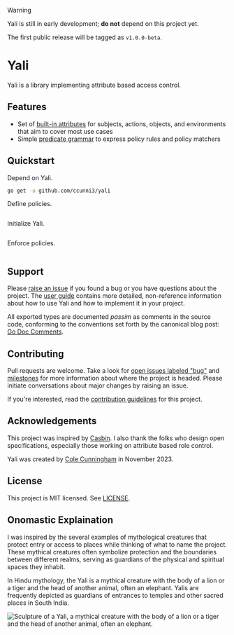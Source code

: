 > [!WARNING]
> Yali is still in early development; **do not** depend on this project yet.
>
> The first public release will be tagged as `v1.0.0-beta`.

# Yali

Yali is a library implementing attribute based access control.

## Features

-   Set of [built-in attributes](docs/builtin-attributes.md) for subjects, actions, objects, and environments that aim to cover most use cases
-   Simple [predicate grammar](docs/predicate-grammar.md) to express policy rules and policy matchers

## Quickstart

Depend on Yali.

```bash
go get -u github.com/ccunni3/yali
```

Define policies.

```json

```

Initialize Yali.

```go

```

Enforce policies.

```go

```

## Support

Please [raise an issue](https://github.com/ccunni3/yali/issues/new) if you found a bug or you have questions about the project. The [user guide](docs/user-guide.md) contains more detailed, non-reference information about how to use Yali and how to implement it in your project.

All exported types are documented _passim_ as comments in the source code, conforming to the conventions set forth by the canonical blog post: [Go Doc Comments](https://go.dev/doc/comment).

## Contributing

Pull requests are welcome. Take a look for [open issues labeled "bug"](https://github.com/ccunni3/yali/labels/bug) and [milestones](https://github.com/ccunni3/yali/milestones) for more information about where the project is headed. Please initiate conversations about major changes by raising an issue.

If you're interested, read the [contribution guidelines](CONTRIBUTING.md) for this project.

## Acknowledgements

This project was inspired by [Casbin](https://casbin.org). I also thank the folks who design open specifications, especially those working on attribute based role control.

Yali was created by [Cole Cunningham](https://colecunningham.dev) in November 2023.

## License

This project is MIT licensed. See [LICENSE](LICENSE).

## Onomastic Explaination

I was inspired by the several examples of mythological creatures that protect entry or access to places while thinking of what to name the project. These mythical creatures often symbolize protection and the boundaries between different realms, serving as guardians of the physical and spiritual spaces they inhabit.

In Hindu mythology, the Yali is a mythical creature with the body of a lion or a tiger and the head of another animal, often an elephant. Yalis are frequently depicted as guardians of entrances to temples and other sacred places in South India.

![Sculpture of a Yali, a mythical creature with the body of a lion or a tiger and the head of another animal, often an elephant.](https://mapacademy.io/wp-content/uploads/2022/04/yali-vyala-2l.jpg)

